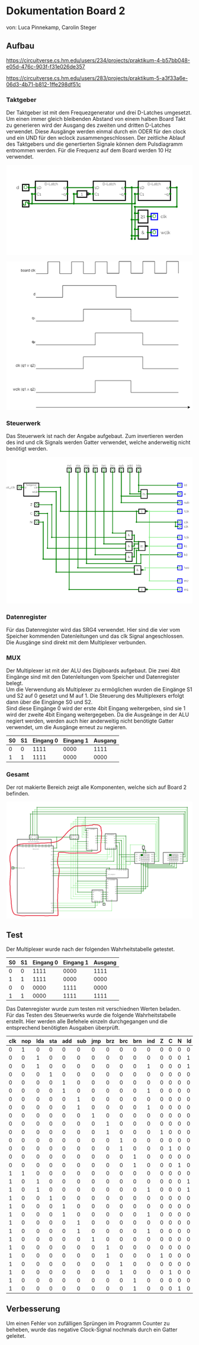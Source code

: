 # Dokumentation Board 2

von: Luca Pinnekamp, Carolin Steger

## Aufbau

https://circuitverse.cs.hm.edu/users/234/projects/praktikum-4-b57bb048-e05d-476c-903f-f31e026de357 

https://circuitverse.cs.hm.edu/users/283/projects/praktikum-5-a3f33a6e-06d3-4b71-b812-1ffe298df51c 

### Taktgeber

Der Taktgeber ist mit dem Frequezgenerator und drei D-Latches umgesetzt. Um einen immer gleich bleibenden Abstand von einem halben Board Takt zu generieren wird der Ausgang des zweiten und dritten D-Latches verwendet. Diese Ausgänge werden einmal durch ein ODER für den clock und ein UND für den wclock zusammengeschlossen. Der zeitliche Ablauf des Taktgebers und die genertierten Signale können dem Pulsdiagramm entnommen werden. Für die Frequenz auf dem Board werden 10 Hz verwendet.

![](Taktgeber.png)

![](pulsdiagramm.drawio.png)

### Steuerwerk

Das Steuerwerk ist nach der Angabe aufgebaut. Zum invertieren werden des ind und clk Signals werden Gatter verwendet, welche anderweitig nicht benötigt werden.

![](Steuerwerk.png)

### Datenregister

Für das Datenregister wird das SRG4 verwendet. Hier sind die vier vom Speicher kommenden Datenleitungen und das clk Signal angeschlossen. Die Ausgänge sind direkt mit dem Multiplexer verbunden.

### MUX

Der Multiplexer ist mit der ALU des Digiboards aufgebaut. Die zwei 4bit Eingänge sind mit den Datenleitungen vom Speicher und Datenregister belegt.  
Um die Verwendung als Multiplexer zu ermöglichen wurden die Eingänge S1 und S2 auf 0 gesetzt und M auf 1. Die Steuerung des Multiplexers erfolgt dann über die Eingänge S0 und S2.  
Sind diese Eingänge 0 wird der erste 4bit Eingang weitergeben, sind sie 1 wird der zweite 4bit Eingang weitergegeben. Da die Ausgeänge in der ALU negiert werden, werden auch hier anderweitig nicht benötigte Gatter verwendet, um die Ausgänge erneut zu negieren.

| S0  | S1  | Eingang 0 | Eingang 1 | Ausgang |
| --- | --- | ---       | ---       | ---     |
| 0   | 0   | 1111      | 0000      | 1111    |
| 1   | 1   | 1111      | 0000      | 0000    |


### Gesamt

Der rot makierte Bereich zeigt alle Komponenten, welche sich auf Board 2 befinden.

![](Gesamt.png)

## Test

Der Multiplexer wurde nach der folgenden Wahrheitstabelle getestet.

| S0  | S1  | Eingang 0 | Eingang 1 | Ausgang |
| --- | --- | ---       | ---       | ---     |
| 0   | 0   | 1111      | 0000      | 1111    |
| 1   | 1   | 1111      | 0000      | 0000    |
| 0   | 0   | 0000      | 1111      | 0000    |
| 1   | 1   | 0000      | 1111      | 1111    |

Das Datenregister wurde zum testen mit verschiednen Werten beladen.  
Für das Testen des Steuerwerks wurde die folgende Wahrheitstabelle erstellt. Hier werden alle Befehele einzeln durchgegangen und die entsprechend benötigten Ausgaben überprüft.

| clk | nop | lda | sta | add | sub | jmp | brz | brc | brn | ind | Z   | C   | N   | ld  | e   | sub | !clk | clk | k1  | k0  | !we | m2  | m1  |
| --- | --- | --- | --- | --- | --- | --- | --- | --- | --- | --- | --- | --- | --- | --- | --- | --- | ---  | --- | --- | --- | --- | --- | --- |
| 0   | 1   | 0   | 0   | 0   | 0   | 0   | 0   | 0   | 0   | 0   | 0   | 0   | 0   | 0   | 0   | 0   | 1    | 0   | 1   | 0   | 1   | 1   | 1   |
| 0   | 0   | 1   | 0   | 0   | 0   | 0   | 0   | 0   | 0   | 0   | 0   | 0   | 0   | 1   | 1   | 0   | 1    | 0   | 1   | 0   | 1   | 1   | 1   |
| 0   | 0   | 1   | 0   | 0   | 0   | 0   | 0   | 0   | 0   | 1   | 0   | 0   | 0   | 1   | 1   | 0   | 1    | 0   | 1   | 0   | 1   | 1   | 0   |
| 0   | 0   | 0   | 1   | 0   | 0   | 0   | 0   | 0   | 0   | 0   | 0   | 0   | 0   | 0   | 0   | 0   | 1    | 0   | 1   | 0   | 1   | 1   | 1   |
| 0   | 0   | 0   | 0   | 1   | 0   | 0   | 0   | 0   | 0   | 0   | 0   | 0   | 0   | 0   | 1   | 0   | 1    | 0   | 1   | 0   | 1   | 1   | 1   |
| 0   | 0   | 0   | 0   | 1   | 0   | 0   | 0   | 0   | 0   | 1   | 0   | 0   | 0   | 0   | 1   | 0   | 1    | 0   | 1   | 0   | 1   | 1   | 0   |
| 0   | 0   | 0   | 0   | 0   | 1   | 0   | 0   | 0   | 0   | 0   | 0   | 0   | 0   | 0   | 1   | 1   | 1    | 0   | 1   | 0   | 1   | 1   | 1   |
| 0   | 0   | 0   | 0   | 0   | 1   | 0   | 0   | 0   | 0   | 1   | 0   | 0   | 0   | 0   | 1   | 1   | 1    | 0   | 1   | 0   | 1   | 1   | 0   |
| 0   | 0   | 0   | 0   | 0   | 0   | 1   | 0   | 0   | 0   | 0   | 0   | 0   | 0   | 0   | 0   | 0   | 1    | 0   | 0   | 1   | 1   | 1   | 1   |
| 0   | 0   | 0   | 0   | 0   | 0   | 0   | 1   | 0   | 0   | 0   | 0   | 0   | 0   | 0   | 0   | 0   | 1    | 0   | 1   | 0   | 1   | 1   | 1   |
| 0   | 0   | 0   | 0   | 0   | 0   | 0   | 1   | 0   | 0   | 0   | 1   | 0   | 0   | 0   | 0   | 0   | 1    | 0   | 0   | 0   | 1   | 1   | 1   |
| 0   | 0   | 0   | 0   | 0   | 0   | 0   | 0   | 1   | 0   | 0   | 0   | 0   | 0   | 0   | 0   | 0   | 1    | 0   | 1   | 0   | 1   | 1   | 1   |
| 0   | 0   | 0   | 0   | 0   | 0   | 0   | 0   | 1   | 0   | 0   | 0   | 1   | 0   | 0   | 0   | 0   | 1    | 0   | 0   | 0   | 1   | 1   | 1   |
| 0   | 0   | 0   | 0   | 0   | 0   | 0   | 0   | 0   | 1   | 0   | 0   | 0   | 0   | 0   | 0   | 0   | 1    | 0   | 1   | 0   | 1   | 1   | 1   |
| 0   | 0   | 0   | 0   | 0   | 0   | 0   | 0   | 0   | 1   | 0   | 0   | 0   | 1   | 0   | 0   | 0   | 1    | 0   | 0   | 0   | 1   | 1   | 1   |
| 1   | 1   | 0   | 0   | 0   | 0   | 0   | 0   | 0   | 0   | 0   | 0   | 0   | 0   | 0   | 0   | 0   | 0    | 1   | 1   | 0   | 1   | 0   | 1   |
| 1   | 0   | 1   | 0   | 0   | 0   | 0   | 0   | 0   | 0   | 0   | 0   | 0   | 0   | 1   | 1   | 0   | 0    | 1   | 1   | 0   | 1   | 0   | 1   |
| 1   | 0   | 1   | 0   | 0   | 0   | 0   | 0   | 0   | 0   | 1   | 0   | 0   | 0   | 1   | 1   | 0   | 0    | 1   | 1   | 0   | 1   | 0   | 0   |
| 1   | 0   | 0   | 1   | 0   | 0   | 0   | 0   | 0   | 0   | 0   | 0   | 0   | 0   | 0   | 0   | 0   | 0    | 1   | 1   | 0   | 0   | 0   | 1   |
| 1   | 0   | 0   | 0   | 1   | 0   | 0   | 0   | 0   | 0   | 0   | 0   | 0   | 0   | 0   | 1   | 0   | 0    | 1   | 1   | 0   | 1   | 0   | 1   |
| 1   | 0   | 0   | 0   | 1   | 0   | 0   | 0   | 0   | 0   | 1   | 0   | 0   | 0   | 0   | 1   | 0   | 0    | 1   | 1   | 0   | 1   | 0   | 0   |
| 1   | 0   | 0   | 0   | 0   | 1   | 0   | 0   | 0   | 0   | 0   | 0   | 0   | 0   | 0   | 1   | 1   | 0    | 1   | 1   | 0   | 1   | 0   | 1   |
| 1   | 0   | 0   | 0   | 0   | 1   | 0   | 0   | 0   | 0   | 1   | 0   | 0   | 0   | 0   | 1   | 1   | 0    | 1   | 1   | 0   | 1   | 0   | 0   |
| 1   | 0   | 0   | 0   | 0   | 0   | 1   | 0   | 0   | 0   | 0   | 0   | 0   | 0   | 0   | 0   | 0   | 0    | 1   | 0   | 1   | 1   | 0   | 1   |
| 1   | 0   | 0   | 0   | 0   | 0   | 0   | 1   | 0   | 0   | 0   | 0   | 0   | 0   | 0   | 0   | 0   | 0    | 1   | 1   | 0   | 1   | 0   | 1   |
| 1   | 0   | 0   | 0   | 0   | 0   | 0   | 1   | 0   | 0   | 0   | 1   | 0   | 0   | 0   | 0   | 0   | 0    | 1   | 0   | 0   | 1   | 0   | 1   |
| 1   | 0   | 0   | 0   | 0   | 0   | 0   | 0   | 1   | 0   | 0   | 0   | 0   | 0   | 0   | 0   | 0   | 0    | 1   | 1   | 0   | 1   | 0   | 1   |
| 1   | 0   | 0   | 0   | 0   | 0   | 0   | 0   | 1   | 0   | 0   | 0   | 1   | 0   | 0   | 0   | 0   | 0    | 1   | 0   | 0   | 1   | 0   | 1   |
| 1   | 0   | 0   | 0   | 0   | 0   | 0   | 0   | 0   | 1   | 0   | 0   | 0   | 0   | 0   | 0   | 0   | 0    | 1   | 1   | 0   | 1   | 0   | 1   |
| 1   | 0   | 0   | 0   | 0   | 0   | 0   | 0   | 0   | 1   | 0   | 0   | 0   | 1   | 0   | 0   | 0   | 0    | 1   | 0   | 0   | 1   | 0   | 1   |

## Verbesserung

Um einen Fehler von zufälligen Sprüngen im Programm Counter zu beheben, wurde das negative Clock-Signal nochmals durch ein Gatter geleitet.
